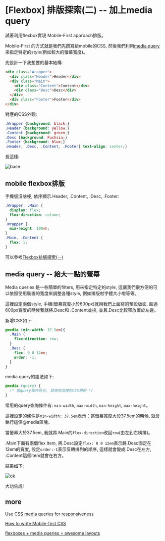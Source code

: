 # [Flexbox] 排版探索(二) -- 加上media query

試著利用flexbox實現 Mobile-First approach排版。

Mobile-First 的方式就是我們先撰寫給mobile的CSS, 然後我們利用[media query](http://www.w3.org/TR/css3-mediaqueries/)來指定特定的style(例如較大的螢幕寬度)。


先設計一下我想要的基本結構:

``` html
<div class="Wrapper">
  <div class="Header">Header</div>
  <div class="Main">
    <div class="Content">Content</div>
    <div class="Desc">Desc</div>
  </div>
  <div class="Footer">Footer</div>
</div>  
```

對應的CSS外觀:

``` css
.Wrapper {background: black;}
.Header {background: yellow;}
.Content {background: green;}
.Desc {background: Fuchsia;}
.Footer {background: blue;}
.Header, .Desc, .Content, .Footer{ text-align: center;} 
```

長這樣: 

![base](http://imgur.com/dtQzqVll.png)


## mobile flexbox排版 

手機版沒啥梗, 依序顯示.Header, .Content, .Desc, .Footer:

``` css
.Wrapper, .Main {
  display: flex;
  flex-direction: column;
}
.Wrapper {
  min-height: 100vh;
}
.Main, .Content {
  flex: 1;
} 
```

可以參考[Flexbox排版探索(一)](/posts/2015-05-14-flexbox.html)

## media query -- 給大一點的螢幕

Media queries 是一些簡單的filters, 用來指定特定的style, 這讓我們很方便的可以依照使用裝置的寬度來調整各種style, 例如排版啦字體大小啦等等。

這裡設定兩個style, 手機(螢幕寬度小於600px)就用我們上面寫的預設版面, 超過600px寬度的時候我就將.Desc和 .Content並排, 並且.Desc比較窄放置於左邊。

新增CSS如下: 

``` css
@media (min-width: 37.5em){
  .Main {
    flex-direction: row;
  }
  .Desc {
    flex: 0 0 12em;
    order: -1;
  }
}
```

media query的語法如下: 

``` css
@media (query) {
  /* 當query條件符合, 就使用這裡的CSS規則 */
}
```

常用的query查詢條件有: `min-width`, `max-width`, `min-height`, `max-height`。

這裡設定的條件是`min-width: 37.5em`表示：當螢幕寬度大於37.5em的時候, 就會執行這個@media區塊。

當螢幕大於37.5em, 我就將.Main的`flex-direction`改回`row`(由左到右橫排)。

.Main下面有兩個flex item, 將.Desc設定`flex: 0 0 12em`表示將.Desc固定在12em的寬度, 設定`order:-1`表示反轉排列的順序, 這樣就會變成.Desc在左方, .Content這個item就會在右方。

結果如下: 

![ok](http://imgur.com/3BMaEG5l.png)

大功告成! 

## more 

[Use CSS media queries for responsiveness](https://developers.google.com/web/fundamentals/layouts/rwd-fundamentals/use-media-queries?hl=en)

[How to write Mobile-first CSS](http://www.zell-weekeat.com/how-to-write-mobile-first-css/)

[flexboxes + media queries = awesome layouts](https://www.new-bamboo.co.uk/blog/2014/03/10/flexboxes-media-queries-awesome-layouts/)
